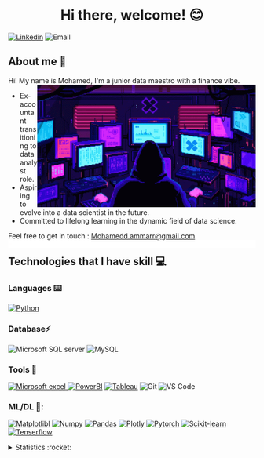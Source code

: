 <h1 align="center">Hi there, welcome! 😊</h1>



[![Linkedin](https://img.shields.io/badge/LinkedIn-0077B5?style=for-the-badge&logo=linkedin&logoColor=white)](https://www.linkedin.com/in/mohamed-ammar-883a7a252/)
![Email](https://img.shields.io/badge/Portfolio-%23000000.svg?style=for-the-badge&logo=firefox&logoColor=#FF7139)


## About me :speech_balloon:

Hi! My name is Mohamed, I'm a junior data maestro with a finance vibe.
<img align="right" alt="GIF" src= "https://raw.githubusercontent.com/Meralytics/Meralytics/main/155621436-37921094-7848-41ad-9ba6-d4b17f255b58.gif" height="250" />




* Ex-accountant transitioning to data analyst role.
* Aspiring to evolve into a data scientist in the future.
* Committed to lifelong learning in the dynamic field of data science.


Feel free to get in touch : Mohamedd.ammarr@gmail.com 
<img align="right" alt="GIF" src= "https://raw.githubusercontent.com/Meralytics/Meralytics/main/212284100-561aa473-3905-4a80-b561-0d28506553ee.gif"/>




## Technologies that I have skill :computer:
### Languages :keyboard:

[![Python](https://img.shields.io/badge/-Python-F9DC3E.svg?logo=python&style=flat)](https://github.com/Meralytics/Machine-Learning) 

### Database⚡ 
![Microsoft SQL server](https://res.cloudinary.com/practicaldev/image/fetch/s--7JrRHzL4--/c_limit%2Cf_auto%2Cfl_progressive%2Cq_auto%2Cw_880/https://img.shields.io/badge/Microsoft_SQL_Server-CC2927%3Fstyle%3Dfor-the-badge%26logo%3Dmicrosoft-sql-server%26logoColor%3Dwhite)
![MySQL](https://res.cloudinary.com/practicaldev/image/fetch/s--OvXzauo0--/c_limit%2Cf_auto%2Cfl_progressive%2Cq_auto%2Cw_880/https://img.shields.io/badge/MySQL-00000F%3Fstyle%3Dfor-the-badge%26logo%3Dmysql%26logoColor%3Dwhite)



### Tools :wrench:

[![Microsoft excel](https://img.shields.io/badge/Microsoft_Excel-217346?style=for-the-badge&logo=microsoft-excel&logoColor=white)
![PowerBI](https://camo.githubusercontent.com/5172fc49207876519dd04a3d195d32578f598738959a9185e02a82b2c062a9b6/68747470733a2f2f696d672e736869656c64732e696f2f62616467652f506f77657242492d4632433831313f7374796c653d666f722d7468652d6261646765266c6f676f3d506f7765722532304249266c6f676f436f6c6f723d626c61636b)](https://github.com/Meralytics/PowerBI)
[![Tableau](https://res.cloudinary.com/practicaldev/image/fetch/s--2D1p1BA7--/c_limit%2Cf_auto%2Cfl_progressive%2Cq_auto%2Cw_880/https://img.shields.io/badge/Tableau-E97627%3Fstyle%3Dfor-the-badge%26logo%3DTableau%26logoColor%3Dwhite)](https://github.com/Meralytics/Tableau)
![Git](https://img.shields.io/badge/Git-F05032?style=flat-square&logo=git&logoColor=white)
![VS Code](http://img.shields.io/badge/VS%20Code-007ACC?style=flat-square&logo=visual-studio-code&logoColor=ffffff)


### ML/DL 🤖:

[![Matplotlibl](https://img.shields.io/badge/Matplotlib-%23ffffff.svg?style=for-the-badge&logo=Matplotlib&logoColor=black)](https://github.com/Meralytics/Machine-Learning)
[![Numpy](https://img.shields.io/badge/numpy-%23013243.svg?style=for-the-badge&logo=numpy&logoColor=white)](https://github.com/Meralytics/Machine-Learning)
[![Pandas](https://img.shields.io/badge/pandas-%23150458.svg?style=for-the-badge&logo=pandas&logoColor=white)](https://github.com/Meralytics/Machine-Learning)
[![Plotly](https://img.shields.io/badge/Plotly-%233F4F75.svg?style=for-the-badge&logo=plotly&logoColor=white)](https://github.com/Meralytics/Machine-Learning)
[![Pytorch](https://img.shields.io/badge/PyTorch-%23EE4C2C.svg?style=for-the-badge&logo=PyTorch&logoColor=white)](https://github.com/Meralytics/Machine-Learning)
[![Scikit-learn](https://img.shields.io/badge/scikit--learn-%23F7931E.svg?style=for-the-badge&logo=scikit-learn&logoColor=white)](https://github.com/Meralytics/Machine-Learning)
[![Tenserflow](https://img.shields.io/badge/TensorFlow-%23FF6F00.svg?style=for-the-badge&logo=TensorFlow&logoColor=white)](https://github.com/Meralytics/Machine-Learning)



<details>
  <summary>Statistics :rocket:</summary>
  <img align="left" width="450" src="https://github-readme-stats.vercel.app/api?username=Meralytics&show_icons=true&theme=cobalt&count_private=true&hide=stars,issues" />
  <img align="right" src="https://github-readme-stats.vercel.app/api/top-langs/?username=Meralytics&layout=compact" />
 </details>
